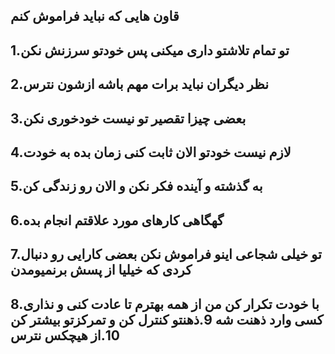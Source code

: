 قاون هایی که نباید فراموش کنم
---
1.تو تمام تلاشتو داری میکنی پس خودتو سرزنش نکن
---
2.نظر دیگران نباید برات مهم باشه ازشون نترس
---
3.بعضی چیزا تقصیر تو نیست خودخوری نکن 
---
4.لازم نیست خودتو الان ثابت کنی زمان بده به خودت
---
5.به گذشته و آینده فکر نکن و الان رو زندگی کن
---
6.گهگاهی کارهای مورد علاقتم انجام بده
---
7.تو خیلی شجاعی اینو فراموش نکن بعضی کارایی رو دنبال کردی که خیلیا از پسش برنمیومدن
---
8.با خودت تکرار کن من از همه بهترم تا عادت کنی و نذاری کسی وارد ذهنت شه
9.ذهنتو کنترل کن و تمرکزتو بیشتر کن
10.از هیچکس نترس
---
